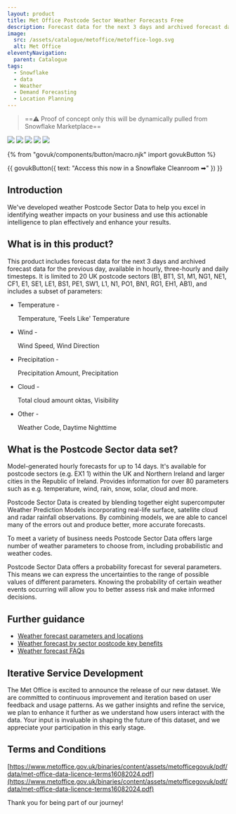 ```yaml
---
layout: product
title: Met Office Postcode Sector Weather Forecasts Free
description: Forecast data for the next 3 days and archived forecast data for the previous day, available in hourly, three-hourly and daily timesteps.
image:
  src: /assets/catalogue/metoffice/metoffice-logo.svg
  alt: Met Office
eleventyNavigation:
  parent: Catalogue
tags:
  - Snowflake
  - data
  - Weather
  - Demand Forecasting
  - Location Planning
---
```


> ==⚠️ Proof of concept only this will be dynamically pulled from Snowflake Marketplace==

![](https://img.shields.io/badge/access-immediate-green)
![](https://img.shields.io/badge/owner-public_sector-blue)
![](https://img.shields.io/badge/data_last_updated-30/09/2024_18:30-blue)
![](https://img.shields.io/badge/metadata_last_updated-30/09/2024_17:30-blue)
![](https://img.shields.io/badge/access-NDX_OIDC-green)

{% from "govuk/components/button/macro.njk" import govukButton %}

{{ govukButton({
  text: "Access this now in a Snowflake Cleanroom ➡"
}) }}

## Introduction

We've developed weather Postcode Sector Data to help you excel in identifying weather impacts on your business and use this actionable intelligence to plan effectively and enhance your results.

## What is in this product?

This product includes forecast data for the next 3 days and archived forecast data for the previous day, available in hourly, three-hourly and daily timesteps. It is limited to 20 UK postcode sectors (B1, BT1, S1, M1, NG1, NE1, CF1, E1, SE1, LE1, BS1, PE1, SW1, L1, N1, PO1, BN1, RG1, EH1, AB1), and includes a subset of parameters:

- Temperature -

  Temperature, 'Feels Like' Temperature

- Wind -

  Wind Speed, Wind Direction

- Precipitation -

  Precipitation Amount, Precipitation

- Cloud -

  Total cloud amount oktas, Visibility

- Other -

  Weather Code, Daytime Nighttime

## What is the Postcode Sector data set?

Model-generated hourly forecasts for up to 14 days. It's available for postcode sectors (e.g. EX1 1) within the UK and Northern Ireland and larger cities in the Republic of Ireland. Provides information for over 80 parameters such as e.g. temperature, wind, rain, snow, solar, cloud and more.

Postcode Sector Data is created by blending together eight supercomputer Weather Prediction Models incorporating real-life surface, satellite cloud and radar rainfall observations. By combining models, we are able to cancel many of the errors out and produce better, more accurate forecasts.

To meet a variety of business needs Postcode Sector Data offers large number of weather parameters to choose from, including probabilistic and weather codes.

Postcode Sector Data offers a probability forecast for several parameters. This means we can express the uncertainties to the range of possible values of different parameters. Knowing the probability of certain weather events occurring will allow you to better assess risk and make informed decisions.

## Further guidance

- [Weather forecast parameters and locations](https://www.metoffice.gov.uk/binaries/content/assets/metofficegovuk/pdf/data/postcode-sector-data-parameters-and-locations.pdf)
- [Weather forecast by sector postcode key benefits](https://www.metoffice.gov.uk/binaries/content/assets/metofficegovuk/pdf/data/postcode-sector-data-key-benefits.pdf)
- [Weather forecast FAQs](https://www.metoffice.gov.uk/binaries/content/assets/metofficegovuk/pdf/data/postcode-sector-data-faqs.pdf)

## Iterative Service Development

The Met Office is excited to announce the release of our new dataset. We are committed to continuous improvement and iteration based on user feedback and usage patterns. As we gather insights and refine the service, we plan to enhance it further as we understand how users interact with the data. Your input is invaluable in shaping the future of this dataset, and we appreciate your participation in this early stage.

## Terms and Conditions

[https://www.metoffice.gov.uk/binaries/content/assets/metofficegovuk/pdf/data/met-office-data-licence-terms16082024.pdf](https://www.metoffice.gov.uk/binaries/content/assets/metofficegovuk/pdf/data/met-office-data-licence-terms16082024.pdf)

Thank you for being part of our journey!
